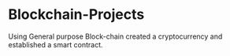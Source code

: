 # Blockchain-Projects
Using General purpose Block-chain created a cryptocurrency and established a smart contract.
